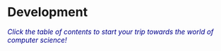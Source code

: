 # Development

<font style="font-style:italic; font-size:1.1em; color:#00008B">Click the table of contents to start your trip towards the world of computer science!</font>